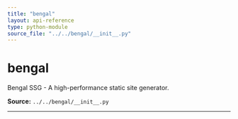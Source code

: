 ```yaml
---
title: "bengal"
layout: api-reference
type: python-module
source_file: "../../bengal/__init__.py"
---
```


# bengal

Bengal SSG - A high-performance static site generator.

**Source:** `../../bengal/__init__.py`

---



